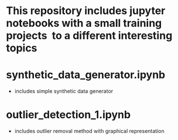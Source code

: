 # This repository includes jupyter notebooks with a small training projects  to a different interesting topics

# synthetic_data_generator.ipynb
* includes simple synthetic data generator 
# outlier_detection_1.ipynb
* includes outlier removal method with graphical representation




